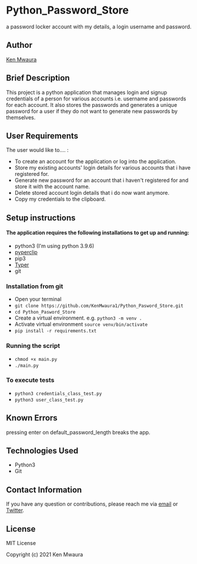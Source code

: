 # Python_Password_Store
a password locker account with my details, a login username and password.
## Author

[Ken Mwaura](https://github.com/KenMwaura1)

## Brief Description

This project is a python application that manages login and signup credentials of a person for various accounts i.e. username and passwords for each account. It also stores the passwords and generates a unique password for a user if they do not want to generate new passwords by themselves.

## User Requirements
The user would like to.... :
* To create an account for the application or log into the application.
* Store my existing accounts' login details for various accounts that i have registered for.
* Generate new password for an account that i haven't registered for and store it with the account name.
* Delete stored account login details that i do now want anymore.
* Copy my credentials to the clipboard.

## Setup instructions
#### The application requires the following installations to get up and running:
* python3 (I'm using python 3.9.6)
* [pyperclip](https://pypi.org/project/pyperclip/)
* pip3
* [Typer](https://typer.tiangolo.com/)
* git
### Installation from git 
* Open your terminal
* `git clone https://github.com/KenMwaura1/Python_Pasword_Store.git`
* `cd Python_Pasword_Store`
* Create a virtual environment. e.g. `python3 -m venv .`
* Activate virtual environment `source venv/bin/activate`
* `pip install -r requirements.txt`
### Running the script
* `chmod +x main.py`
* `./main.py`

### To execute tests 
* `python3 credentials_class_test.py`
* `python3 user_class_test.py`

## Known Errors
pressing enter on default_password_length breaks the app. 

## Technologies Used 
* Python3 
* Git

## Contact Information

If you have any question or contributions, please reach me via [email](kemwaura@gmail.com) or
[Twitter](https://twitter.com/Ken_Mwaura1).

## License

MIT License

Copyright (c) 2021 Ken Mwaura



